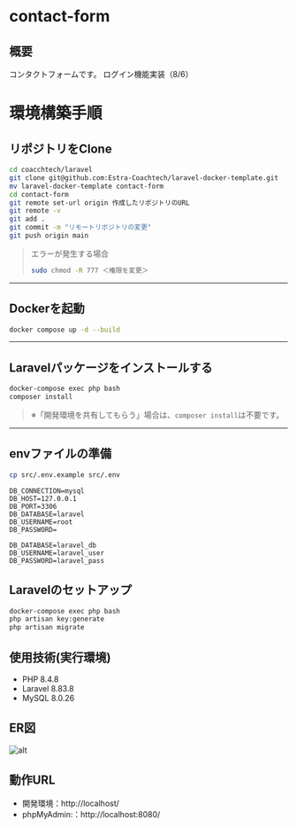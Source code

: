 # contact-form

## 概要
コンタクトフォームです。
ログイン機能実装（8/6）

# 環境構築手順

## リポジトリをClone

```bash
cd coacchtech/laravel
git clone git@github.com:Estra-Coachtech/laravel-docker-template.git
mv laravel-docker-template contact-form
cd contact-form
git remote set-url origin 作成したリポジトリのURL
git remote -v
git add .
git commit -m "リモートリポジトリの変更"
git push origin main
```

> エラーが発生する場合
> ```bash
> sudo chmod -R 777 ＜権限を変更＞
> ```

---

## Dockerを起動

```bash
docker compose up -d --build
```

---

## Laravelパッケージをインストールする

```bash
docker-compose exec php bash
composer install
```

> ※「開発環境を共有してもらう」場合は、`composer install`は不要です。

---

## envファイルの準備

```bash
cp src/.env.example src/.env
```

```env
DB_CONNECTION=mysql
DB_HOST=127.0.0.1
DB_PORT=3306
DB_DATABASE=laravel
DB_USERNAME=root
DB_PASSWORD=

DB_DATABASE=laravel_db
DB_USERNAME=laravel_user
DB_PASSWORD=laravel_pass
```

## Laravelのセットアップ

```bash
docker-compose exec php bash
php artisan key:generate
php artisan migrate
```
## 使用技術(実行環境)
- PHP 8.4.8
- Laravel 8.83.8
- MySQL 8.0.26

## ER図
![alt](erd.png)

## 動作URL
- 開発環境：http://localhost/
- phpMyAdmin:：http://localhost:8080/